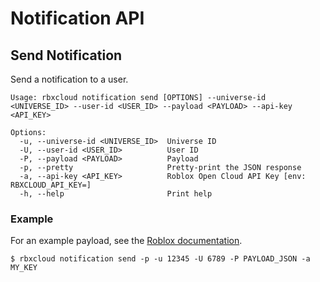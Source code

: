 # Notification API

## Send Notification
Send a notification to a user.
```
Usage: rbxcloud notification send [OPTIONS] --universe-id <UNIVERSE_ID> --user-id <USER_ID> --payload <PAYLOAD> --api-key <API_KEY>

Options:
  -u, --universe-id <UNIVERSE_ID>  Universe ID
  -U, --user-id <USER_ID>          User ID
  -P, --payload <PAYLOAD>          Payload
  -p, --pretty                     Pretty-print the JSON response
  -a, --api-key <API_KEY>          Roblox Open Cloud API Key [env: RBXCLOUD_API_KEY=]
  -h, --help                       Print help
```

### Example
For an example payload, see the [Roblox documentation](https://create.roblox.com/docs/cloud/reference/UserNotification#Create-User-Notification).
```
$ rbxcloud notification send -p -u 12345 -U 6789 -P PAYLOAD_JSON -a MY_KEY
```
